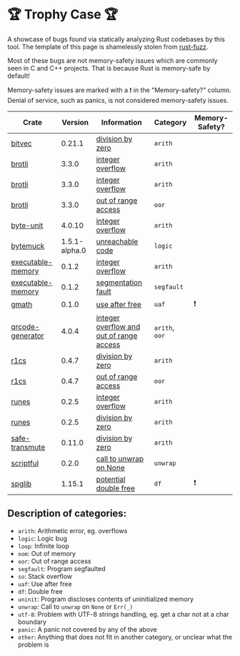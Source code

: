 # 🏆 Trophy Case 🏆

A showcase of bugs found via statically analyzing Rust codebases by this tool. The template of this page is shamelessly stolen from [rust-fuzz](https://github.com/rust-fuzz/trophy-case).

Most of these bugs are not memory-safety issues which are commonly seen in C and C++ projects. That is because Rust is memory-safe by default!

Memory-safety issues are marked with a ❗ in the "Memory-safety?" column. Denial of service, such as panics, is not considered memory-safety issues.

Crate | Version | Information | Category | Memory-Safety?
----- | ------- | ----------- | -------- | --------------
[bitvec](https://crates.io/crates/bitvec) | 0.21.1 | [division by zero](https://github.com/bitvecto-rs/bitvec/issues/123) | `arith`
[brotli](https://crates.io/crates/brotli) | 3.3.0 | [integer overflow](https://github.com/dropbox/rust-brotli/issues/53) | `arith`
[brotli](https://crates.io/crates/brotli) | 3.3.0 | [integer overflow](https://github.com/dropbox/rust-brotli/issues/53) | `arith`
[brotli](https://crates.io/crates/brotli) | 3.3.0 | [out of range access](https://github.com/dropbox/rust-brotli/issues/53) | `oor`
[byte-unit](https://crates.io/crates/byte-unit) | 4.0.10 | [integer overflow](https://github.com/magiclen/Byte-Unit/issues/7) | `arith`
[bytemuck](https://crates.io/crates/bytemuck) | 1.5.1-alpha.0 | [unreachable code](https://github.com/Lokathor/bytemuck/issues/52) | `logic`
[executable-memory](https://crates.io/crates/executable_memory) | 0.1.2 | [integer overflow](https://gitlab.com/nathanfaucett/rs-executable_memory/-/issues/1) | `arith`
[executable-memory](https://crates.io/crates/executable_memory) | 0.1.2 | [segmentation fault](https://gitlab.com/nathanfaucett/rs-executable_memory/-/issues/1) | `segfault`
[gmath](https://github.com/denosaurs/gmath) | 0.1.0 | [use after free](https://github.com/denosaurs/gmath/issues/1) | `uaf` | ❗
[qrcode-generator](https://crates.io/crates/qrcode-generator) | 4.0.4 | [integer overflow and out of range access](https://github.com/magiclen/qrcode-generator/issues/2) | `arith`, `oor`
[r1cs](https://crates.io/crates/r1cs) | 0.4.7 | [division by zero](https://github.com/mir-protocol/r1cs/issues/11) | `arith`
[r1cs](https://crates.io/crates/r1cs) | 0.4.7 | [out of range access](https://github.com/mir-protocol/r1cs/issues/11) | `oor`
[runes](https://crates.io/crates/runes) | 0.2.5 | [integer overflow](https://github.com/Determinant/runes/issues/1) | `arith`
[runes](https://crates.io/crates/runes) | 0.2.5 | [division by zero](https://github.com/Determinant/runes/issues/1) | `arith`
[safe-transmute](https://crates.io/crates/safe-transmute) | 0.11.0 | [division by zero](https://github.com/nabijaczleweli/safe-transmute-rs/issues/65) | `arith`
[scriptful](https://crates.io/crates/scriptful) | 0.2.0 | [call to unwrap on None](https://github.com/aesedepece/scriptful/issues/1) | `unwrap`
[spglib](https://crates.io/crates/spglib) | 1.15.1 | [potential double free](https://github.com/spglib/spglib-rs/issues/1) | `df` | ❗

## Description of categories:

* `arith`: Arithmetic error, eg. overflows
* `logic`: Logic bug
* `loop`: Infinite loop
* `oom`: Out of memory
* `oor`: Out of range access
* `segfault`: Program segfaulted
* `so`: Stack overflow
* `uaf`: Use after free
* `df`: Double free
* `uninit`: Program discloses contents of uninitialized memory
* `unwrap`: Call to `unwrap` on `None` or `Err(_)`
* `utf-8`: Problem with UTF-8 strings handling, eg. get a char not at a char boundary
* `panic`: A panic not covered by any of the above
* `other`: Anything that does not fit in another category, or unclear what the problem is
